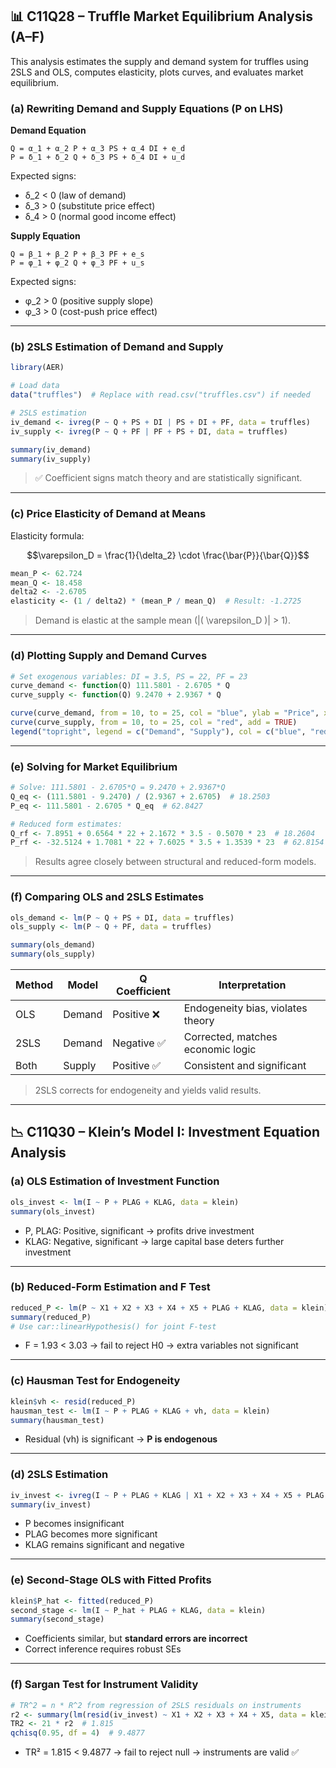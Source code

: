 ## 📊 C11Q28 – Truffle Market Equilibrium Analysis (A–F)

This analysis estimates the supply and demand system for truffles using 2SLS and OLS, computes elasticity, plots curves, and evaluates market equilibrium.

### (a) Rewriting Demand and Supply Equations (P on LHS)

**Demand Equation**
```
Q = α_1 + α_2 P + α_3 PS + α_4 DI + e_d
P = δ_1 + δ_2 Q + δ_3 PS + δ_4 DI + u_d
```
Expected signs:
- δ_2 < 0 (law of demand)
- δ_3 > 0 (substitute price effect)
- δ_4 > 0 (normal good income effect)

**Supply Equation**
```
Q = β_1 + β_2 P + β_3 PF + e_s
P = φ_1 + φ_2 Q + φ_3 PF + u_s
```
Expected signs:
- φ_2 > 0 (positive supply slope)
- φ_3 > 0 (cost-push price effect)

---

### (b) 2SLS Estimation of Demand and Supply

```r
library(AER)

# Load data
data("truffles")  # Replace with read.csv("truffles.csv") if needed

# 2SLS estimation
iv_demand <- ivreg(P ~ Q + PS + DI | PS + DI + PF, data = truffles)
iv_supply <- ivreg(P ~ Q + PF | PF + PS + DI, data = truffles)

summary(iv_demand)
summary(iv_supply)
```

> ✅ Coefficient signs match theory and are statistically significant.

---

### (c) Price Elasticity of Demand at Means

Elasticity formula:
```math
\varepsilon_D = \frac{1}{\delta_2} \cdot \frac{\bar{P}}{\bar{Q}}
```

```r
mean_P <- 62.724
mean_Q <- 18.458
delta2 <- -2.6705
elasticity <- (1 / delta2) * (mean_P / mean_Q)  # Result: -1.2725
```

> Demand is elastic at the sample mean (|\( \varepsilon_D \)| > 1).

---

### (d) Plotting Supply and Demand Curves

```r
# Set exogenous variables: DI = 3.5, PS = 22, PF = 23
curve_demand <- function(Q) 111.5801 - 2.6705 * Q
curve_supply <- function(Q) 9.2470 + 2.9367 * Q

curve(curve_demand, from = 10, to = 25, col = "blue", ylab = "Price", xlab = "Quantity")
curve(curve_supply, from = 10, to = 25, col = "red", add = TRUE)
legend("topright", legend = c("Demand", "Supply"), col = c("blue", "red"), lty = 1)
```

---

### (e) Solving for Market Equilibrium

```r
# Solve: 111.5801 - 2.6705*Q = 9.2470 + 2.9367*Q
Q_eq <- (111.5801 - 9.2470) / (2.9367 + 2.6705)  # 18.2503
P_eq <- 111.5801 - 2.6705 * Q_eq  # 62.8427

# Reduced form estimates:
Q_rf <- 7.8951 + 0.6564 * 22 + 2.1672 * 3.5 - 0.5070 * 23  # 18.2604
P_rf <- -32.5124 + 1.7081 * 22 + 7.6025 * 3.5 + 1.3539 * 23  # 62.8154
```

> Results agree closely between structural and reduced-form models.

---

### (f) Comparing OLS and 2SLS Estimates

```r
ols_demand <- lm(P ~ Q + PS + DI, data = truffles)
ols_supply <- lm(P ~ Q + PF, data = truffles)

summary(ols_demand)
summary(ols_supply)
```

| Method | Model   | Q Coefficient | Interpretation                     |
|--------|---------|----------------|-------------------------------------|
| OLS    | Demand  | Positive ❌     | Endogeneity bias, violates theory  |
| 2SLS   | Demand  | Negative ✅     | Corrected, matches economic logic  |
| Both   | Supply  | Positive ✅     | Consistent and significant         |

> 2SLS corrects for endogeneity and yields valid results.

---

## 📉 C11Q30 – Klein’s Model I: Investment Equation Analysis

### (a) OLS Estimation of Investment Function

```r
ols_invest <- lm(I ~ P + PLAG + KLAG, data = klein)
summary(ols_invest)
```

- P, PLAG: Positive, significant → profits drive investment
- KLAG: Negative, significant → large capital base deters further investment

---

### (b) Reduced-Form Estimation and F Test

```r
reduced_P <- lm(P ~ X1 + X2 + X3 + X4 + X5 + PLAG + KLAG, data = klein)
summary(reduced_P)
# Use car::linearHypothesis() for joint F-test
```

- F = 1.93 < 3.03 → fail to reject H0 → extra variables not significant

---

### (c) Hausman Test for Endogeneity

```r
klein$vh <- resid(reduced_P)
hausman_test <- lm(I ~ P + PLAG + KLAG + vh, data = klein)
summary(hausman_test)
```

- Residual (vh) is significant → **P is endogenous**

---

### (d) 2SLS Estimation

```r
iv_invest <- ivreg(I ~ P + PLAG + KLAG | X1 + X2 + X3 + X4 + X5 + PLAG + KLAG, data = klein)
summary(iv_invest)
```

- P becomes insignificant
- PLAG becomes more significant
- KLAG remains significant and negative

---

### (e) Second-Stage OLS with Fitted Profits

```r
klein$P_hat <- fitted(reduced_P)
second_stage <- lm(I ~ P_hat + PLAG + KLAG, data = klein)
summary(second_stage)
```

- Coefficients similar, but **standard errors are incorrect**
- Correct inference requires robust SEs

---

### (f) Sargan Test for Instrument Validity

```r
# TR^2 = n * R^2 from regression of 2SLS residuals on instruments
r2 <- summary(lm(resid(iv_invest) ~ X1 + X2 + X3 + X4 + X5, data = klein))$r.squared
TR2 <- 21 * r2  # 1.815
qchisq(0.95, df = 4)  # 9.4877
```

- TR² = 1.815 < 9.4877 → fail to reject null → instruments are valid ✅
